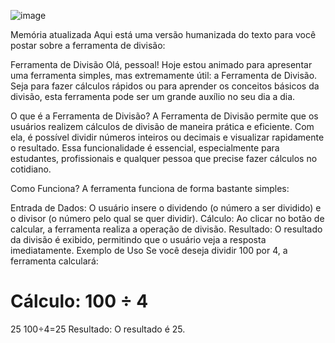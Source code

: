![image](https://github.com/user-attachments/assets/e066ee53-a8dd-441d-9c93-b36f72c1a5e4)

Memória atualizada
Aqui está uma versão humanizada do texto para você postar sobre a ferramenta de divisão:

Ferramenta de Divisão
Olá, pessoal! Hoje estou animado para apresentar uma ferramenta simples, mas extremamente útil: a Ferramenta de Divisão. Seja para fazer cálculos rápidos ou para aprender os conceitos básicos da divisão, esta ferramenta pode ser um grande auxílio no seu dia a dia.

O que é a Ferramenta de Divisão?
A Ferramenta de Divisão permite que os usuários realizem cálculos de divisão de maneira prática e eficiente. Com ela, é possível dividir números inteiros ou decimais e visualizar rapidamente o resultado. Essa funcionalidade é essencial, especialmente para estudantes, profissionais e qualquer pessoa que precise fazer cálculos no cotidiano.

Como Funciona?
A ferramenta funciona de forma bastante simples:

Entrada de Dados: O usuário insere o dividendo (o número a ser dividido) e o divisor (o número pelo qual se quer dividir).
Cálculo: Ao clicar no botão de calcular, a ferramenta realiza a operação de divisão.
Resultado: O resultado da divisão é exibido, permitindo que o usuário veja a resposta imediatamente.
Exemplo de Uso
Se você deseja dividir 100 por 4, a ferramenta calculará:

Cálculo: 
100
÷
4
=
25
100÷4=25
Resultado: O resultado é 25.
